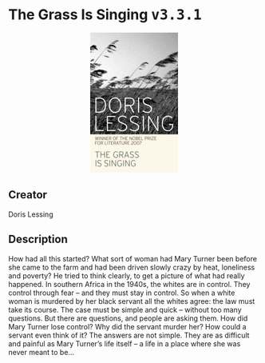 
# The Grass Is Singing <kbd>v3.3.1</kbd>

<center>
  <img src="./cover-1024.jpg"/>
</center>

## Creator
Doris Lessing

## Description
<p>How had all this started? What sort of woman had Mary Turner been before she came to the farm and had been driven slowly crazy by heat, loneliness and poverty? He tried to think clearly, to get a picture of what had really happened.
In southern Africa in the 1940s, the whites are in control. They control through fear – and they must stay in control. So when a white woman is murdered by her black servant all the whites agree: the law must take its course. The case must be simple and quick – without too many questions.
But there are questions, and people are asking them. How did Mary Turner lose control? Why did the servant murder her? How could a servant even think of it?
The answers are not simple. They are as difficult and painful as Mary Turner’s life itself – a life in a place where she was never meant to be…</p>
